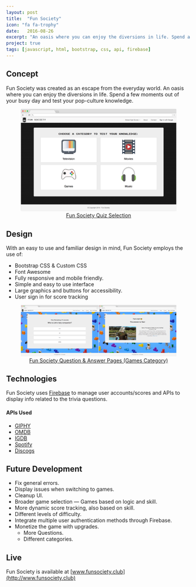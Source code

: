```yaml
---
layout: post
title:  "Fun Society"
icon: "fa fa-trophy"
date:   2016-08-26
excerpt: "An oasis where you can enjoy the diversions in life. Spend a few moments out of your busy day and test your pop-culture knowledge."
project: true
tags: [javascript, html, bootstrap, css, api, firebase]
---
```

## Concept
Fun Society was created as an escape from the everyday world. An oasis where you can enjoy the diversions in life. Spend a few moments out of your busy day and test your pop-culture knowledge.

<center>
<figure>
	<a href="http://travelaegis.com"><img src="../assets/img/projects/fs1.png"></a>
	<figcaption><a href="http://travelaegis.com" title="Travel Aegis Dashboard">Fun Society Quiz Selection</a></figcaption>
</figure>
</center>

## Design
With an easy to use and familiar design in mind, Fun Society employs the use of:

* Bootstrap CSS & Custom CSS
* Font Awesome
* Fully responsive and mobile friendly.
* Simple and easy to use interface
* Large graphics and buttons for accessibility.
* User sign in for score tracking

<center>
<figure>
	<a href="http://travelaegis.com"><img src="../assets/img/projects/fs2.png"></a>
	<figcaption><a href="http://travelaegis.com" title="Travel Aegis Dashboard">Fun Society Question & Answer Pages (Games Category)</a></figcaption>
</figure>
</center>

## Technologies
Fun Society uses [Firebase](https://firebase.google.com) to manage user accounts/scores and APIs to display info related to the trivia questions.

#### APIs Used

* [GIPHY](https://api.giphy.com)
* [OMDB](https://www.omdbapi.com)
* [IGDB](https://www.igdb.com/api)
* [Spotify](https://developer.spotify.com/web-api/)
* [Discogs](https://www.discogs.com/developers/)

## Future Development
* Fix general errors.
 * Display issues when switching to games.
 * Cleanup UI.
* Broader game selection — Games based on logic and skill.
* More dynamic score tracking, also based on skill.
* Different levels of difficulty.
* Integrate multiple user authentication methods through Firebase.
* Monetize the game with upgrades.
  * More Questions.
  * Different categories.

## Live

Fun Society is available at [www.funsociety.club](http://www.funsociety.club)
